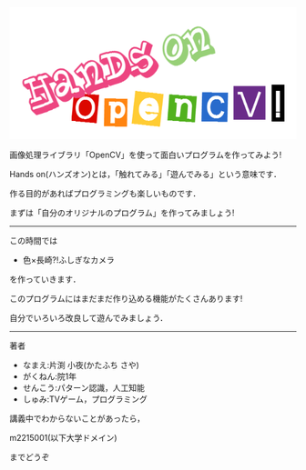 ![](KsQGacGGAbWSF5S3-17C89.png)

画像処理ライブラリ「OpenCV」を使って面白いプログラムを作ってみよう!

Hands on(ハンズオン)とは，「触れてみる」「遊んでみる」という意味です．

作る目的があればプログラミングも楽しいものです．

まずは「自分のオリジナルのプログラム」を作ってみましょう!

---

この時間では

* 色×長崎?!ふしぎなカメラ

を作っていきます．

このプログラムにはまだまだ作り込める機能がたくさんあります!

自分でいろいろ改良して遊んでみましょう．

---

著者

* なまえ:片渕 小夜(かたふち さや)
* がくねん:院1年
* せんこう:パターン認識，人工知能
* しゅみ:TVゲーム，プログラミング

講義中でわからないことがあったら，

m2215001(以下大学ドメイン)

までどうぞ

